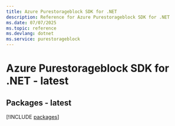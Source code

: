 ```yaml
---
title: Azure Purestorageblock SDK for .NET
description: Reference for Azure Purestorageblock SDK for .NET
ms.date: 07/07/2025
ms.topic: reference
ms.devlang: dotnet
ms.service: purestorageblock
---
```

# Azure Purestorageblock SDK for .NET - latest
## Packages - latest
[!INCLUDE [packages](purestorageblock-index.md)]